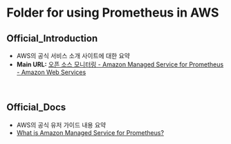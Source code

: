 # Folder for using Prometheus in AWS


## Official_Introduction
- AWS의 공식 서비스 소개 사이트에 대한 요약
- **Main URL:**  [오픈 소스 모니터링 - Amazon Managed Service for Prometheus - Amazon Web Services](https://aws.amazon.com/ko/prometheus/)


<br>

## Official_Docs
- AWS의 공식 유저 가이드 내용 요약
- [What is Amazon Managed Service for Prometheus?](https://docs.aws.amazon.com/prometheus/latest/userguide/what-is-Amazon-Managed-Service-Prometheus.html)



<br>